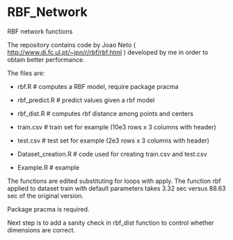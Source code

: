 RBF_Network
===========
RBF network functions

The repository contains code by Joao Neto ( http://www.di.fc.ul.pt/~jpn/r/rbf/rbf.html ) 
developed by me in order to obtain better performance.

The files are:
* rbf.R           # computes a RBF model, require package pracma
* rbf_predict.R   # predict values given a rbf model
* rbf_dist.R      # computes rbf distance among points and centers

* train.csv       # train set for example (10e3 rows x 3 columns with header) 
* test.csv        # test set for example (2e3 rows x 3 columns with header)
* Dataset_creation.R # code used for creating train.csv and test.csv
* Example.R       # example

The functions are edited substituting for loops with apply.
The function rbf applied to dataset train with default parameters takes 3.32 sec 
versus 88.63 sec of the original version.

Package pracma is required.

Next step is to add a sanity check in rbf_dist function to control whether dimensions are correct.

